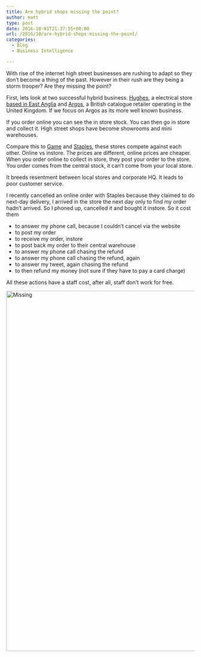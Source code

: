```yaml
---
title: Are hybrid shops missing the point?
author: matt
type: post
date: 2016-10-01T21:37:55+00:00
url: /2016/10/are-hybrid-shops-missing-the-point/
categories:
  - Blog
  - Business Intelligence

---
```

With rise of the internet high street businesses are rushing to adapt so they don&#8217;t become a thing of the past. However in their rush are they being a storm trooper? Are they missing the point?

First, lets look at two successful hybrid business. <a href="https://www.hughes.co.uk/" target="_blank" rel="nofollow">Hughes</a>, a electrical store <a href="http://www.hughes.co.uk/information/aboutus" target="_blank" rel="nofollow">based in East Anglia</a> and <a href="http://www.argos.co.uk/" target="_blank" rel="nofollow">Argos</a>, a British catalogue retailer operating in the United Kingdom. If we focus on Argos as its more well known business.

If you order online you can see the in store stock. You can then go in store and collect it. High street shops have become showrooms and mini warehouses.

Compare this to <a href="http://www.game.co.uk/" target="_blank" rel="nofollow">Game</a> and <a href="http://www.staples.co.uk/" target="_blank" rel="nofollow">Staples</a>, these stores compete against each other. Online vs instore. The prices are different, online prices are cheaper. When you order online to collect in store, they post your order to the store. You order comes from the central stock, it can&#8217;t come from your local store.

It breeds resentment between local stores and corporate HQ. It leads to poor customer service.

I recently cancelled an online order with Staples because they claimed to do next-day delivery, I arrived in the store the next day only to find my order hadn&#8217;t arrived. So I phoned up, cancelled it and bought it instore. So it cost them

  * to answer my phone call, because I couldn&#8217;t cancel via the website
  * to post my order
  * to receive my order, instore
  * to post back my order to their central warehouse
  * to answer my phone call chasing the refund
  * to answer my phone call chasing the refund, again
  * to answer my tweet, again chasing the refund
  * to then refund my money (not sure if they have to pay a card charge)

All these actions have a staff cost, after all, staff don&#8217;t work for free.

<a href="//matt40k.uk/img/2016/09/image1.jpg" target="_blank" rel="nofollow"><img class="size-full wp-image-864 alignright" src="//matt40k.uk/img/2016/09/image1.jpg" alt="Missing" width="740" height="960" srcset="//matt40k.uk/img/2016/09/image1.jpg 740w, //matt40k.uk/img/2016/09/image1-231x300.jpg 231w" sizes="(max-width: 740px) 100vw, 740px" /></a>
